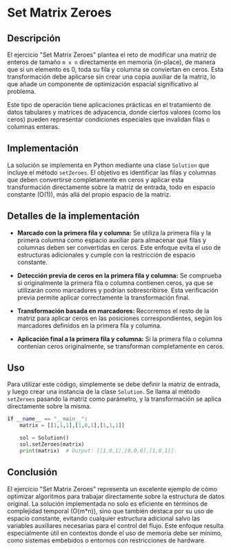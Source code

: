 # Set Matrix Zeroes

## Descripción

El ejercicio "Set Matrix Zeroes" plantea el reto de modificar una matriz de enteros de tamaño `m x n` directamente en memoria (in-place), de manera que si un elemento es 0, toda su fila y columna se conviertan en ceros. Esta transformación debe aplicarse sin crear una copia auxiliar de la matriz, lo que añade un componente de optimización espacial significativo al problema.

Este tipo de operación tiene aplicaciones prácticas en el tratamiento de datos tabulares y matrices de adyacencia, donde ciertos valores (como los ceros) pueden representar condiciones especiales que invalidan filas o columnas enteras.

## Implementación

La solución se implementa en Python mediante una clase `Solution` que incluye el método `setZeroes`. El objetivo es identificar las filas y columnas que deben convertirse completamente en ceros y aplicar esta transformación directamente sobre la matriz de entrada, todo en espacio constante (O(1)), más allá del propio espacio de la matriz.

## Detalles de la implementación

- **Marcado con la primera fila y columna:** Se utiliza la primera fila y la primera columna como espacio auxiliar para almacenar qué filas y columnas deben ser convertidas en ceros. Este enfoque evita el uso de estructuras adicionales y cumple con la restricción de espacio constante.

- **Detección previa de ceros en la primera fila y columna:** Se comprueba si originalmente la primera fila o columna contienen ceros, ya que se utilizarán como marcadores y podrían sobrescribirse. Esta verificación previa permite aplicar correctamente la transformación final.

- **Transformación basada en marcadores:** Recorremos el resto de la matriz para aplicar ceros en las posiciones correspondientes, según los marcadores definidos en la primera fila y columna.

- **Aplicación final a la primera fila y columna:** Si la primera fila o columna contenían ceros originalmente, se transforman completamente en ceros.

## Uso

Para utilizar este código, simplemente se debe definir la matriz de entrada, y luego crear una instancia de la clase `Solution`. Se llama al método `setZeroes` pasando la matriz como parámetro, y la transformación se aplica directamente sobre la misma.

```python
if __name__ == "__main__":
    matrix = [[1,1,1],[1,0,1],[1,1,1]]

    sol = Solution()
    sol.setZeroes(matrix)
    print(matrix)  # Output: [[1,0,1],[0,0,0],[1,0,1]]
```

## Conclusión

El ejercicio "Set Matrix Zeroes" representa un excelente ejemplo de cómo optimizar algoritmos para trabajar directamente sobre la estructura de datos original. La solución implementada no solo es eficiente en términos de complejidad temporal (O(m*n)), sino que también destaca por su uso de espacio constante, evitando cualquier estructura adicional salvo las variables auxiliares necesarias para el control del flujo. Este enfoque resulta especialmente útil en contextos donde el uso de memoria debe ser mínimo, como sistemas embebidos o entornos con restricciones de hardware.
